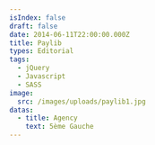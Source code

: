 ```yaml
---
isIndex: false
draft: false
date: 2014-06-11T22:00:00.000Z
title: Paylib
types: Editorial
tags:
  - jQuery
  - Javascript
  - SASS
image:
  src: /images/uploads/paylib1.jpg
datas:
  - title: Agency
    text: 5ème Gauche
---
```

